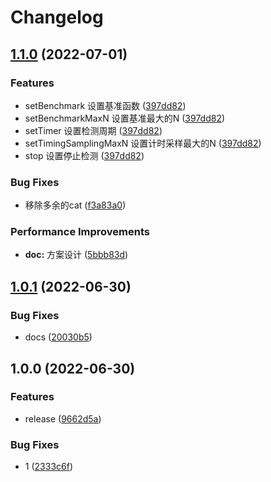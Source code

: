 # Changelog

## [1.1.0](https://github.com/MHuiG/devtools-detecter/compare/v1.0.1...v1.1.0) (2022-07-01)


### Features

* setBenchmark 设置基准函数 ([397dd82](https://github.com/MHuiG/devtools-detecter/commit/397dd8215821230d54185e20ef0691113bf226cf))
* setBenchmarkMaxN 设置基准最大的N ([397dd82](https://github.com/MHuiG/devtools-detecter/commit/397dd8215821230d54185e20ef0691113bf226cf))
* setTimer 设置检测周期 ([397dd82](https://github.com/MHuiG/devtools-detecter/commit/397dd8215821230d54185e20ef0691113bf226cf))
* setTimingSamplingMaxN 设置计时采样最大的N ([397dd82](https://github.com/MHuiG/devtools-detecter/commit/397dd8215821230d54185e20ef0691113bf226cf))
* stop 设置停止检测 ([397dd82](https://github.com/MHuiG/devtools-detecter/commit/397dd8215821230d54185e20ef0691113bf226cf))


### Bug Fixes

* 移除多余的cat ([f3a83a0](https://github.com/MHuiG/devtools-detecter/commit/f3a83a0659d48ff1184f47df09f5595fbc03eed5))


### Performance Improvements

* **doc:** 方案设计 ([5bbb83d](https://github.com/MHuiG/devtools-detecter/commit/5bbb83d1eb00e9f82628e6b11db6782782cea454))

## [1.0.1](https://github.com/MHuiG/devtools-detecter/compare/v1.0.0...v1.0.1) (2022-06-30)


### Bug Fixes

* docs ([20030b5](https://github.com/MHuiG/devtools-detecter/commit/20030b52f0b63deaba92539478b2bde8eff2a0cf))

## 1.0.0 (2022-06-30)


### Features

* release ([9662d5a](https://github.com/MHuiG/devtools-detecter/commit/9662d5a095017f926837f0dbaf13dd3a9703bbd2))


### Bug Fixes

* 1 ([2333c6f](https://github.com/MHuiG/devtools-detecter/commit/2333c6fee0395459c49daf96164d0640e5de811e))
